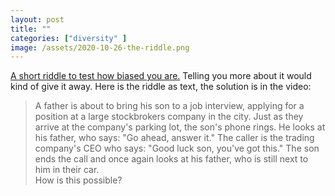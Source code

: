 ```yaml
---
layout: post
title: ""
categories: ["diversity" ]
image: /assets/2020-10-26-the-riddle.png
---
```

[A short riddle to test how biased you are.](
https://www.youtube.com/watch?v=4kFC7669quE) Telling you more about it would kind of give it away. Here is the riddle as text, the solution is in the video:

> A father is about to bring his son to a job interview, applying for a position at a large stockbrokers company in the city. Just as they arrive at the company's parking lot, the son's phone rings. He looks at his father, who says: "Go ahead, answer it." The caller is the trading company's CEO who says: "Good luck son, you've got this." The son ends the call and once again looks at his father, who is still next to him in their car.  
> How is this possible?